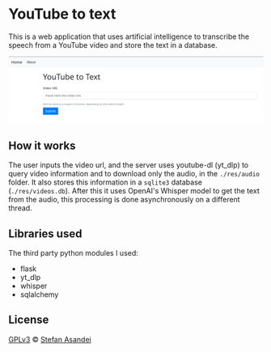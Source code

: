 # YouTube to text

This is a web application that uses artificial intelligence to transcribe the speech from a YouTube video and store the text in a database.

![Screenshot](./res/images/screenshot.png)

## How it works

The user inputs the video url, and the server uses youtube-dl (yt_dlp) to query video information and to download only the audio, in the `./res/audio` folder. It also stores this information in a `sqlite3` database (`./res/videos.db`). After this it uses OpenAI's Whisper model to get the text from the audio, this processing is done asynchronously on a different thread.

## Libraries used

The third party python modules I used:
- flask
- yt_dlp
- whisper
- sqlalchemy

## License

[GPLv3](LICENSE) © [Stefan Asandei](https://www.stefan-asandei.cf)
